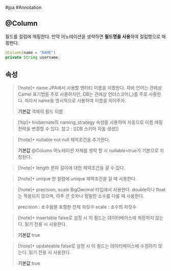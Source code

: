 #jpa #Annotation 

## @Column
필드를 컬럼에 매핑한다. 만약 어노테이션을 생략하면 **필드명을 사용**하여 컬럼명으로 매핑한다.

```java
@Column(name = "NAME")
private String username;
```

## 속성

> [!note]+ name
> JPA에서 사용할 엔티티 이름을 지정한다. 자바 언어는 관례상 Camel 표기법을 주로 사용하지만, DB는 관례상 언더스코어(\_)를 주로 사용한다. 따라서 name을 명시적으로 사용하여 이름을 지어주자.
> 
> **기본값**
> 객체의 필드 이름

> [!tip]+ 
> hivbernate의 naming_strategy 속성을 사용하여 자동으로 이름 매핑 전략을 변경할 수 있다.
> 참고 : [[DB 스키마 자동 생성]]

> [!note]+ nullable
> not null 제약조건을 추가한다. 
> 
> **기본값**
> @Column 어노테이션 자체를 생략 할 시 nullable=true가 기본으로 지정된다.

> [!note]+ length
> 문자 길이에 대한 제약조건을 걸 수 있다.

> [!note]+ unique
> 한 컬럼에 unique 제약조건을 걸 때 사용한다.

> [!note]+ precision, scale
> BigDecimal 타입에서 사용한다. double이나 float는 적용되지 않으며, 아주 큰 숫자나 정밀한 소수를 다룰 때 사용한다.
> 
> precision : 소수점을 포함한 전체 자릿수
> scale : 소수의 자릿수


> [!note]+ insertable
> false로 설정 시 이 필드는 데이터베이스에 저장하지 않는다. 읽기 전용 시 사용한다.
> 
> **기본값**
> true

> [!note]+ updateable
> false로 설정 시 이 필드는 데이터베이스에 수정하지 않는다. 읽기 전용 시 사용한다.
> 
> **기본값**
> true